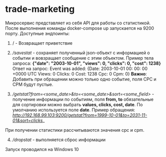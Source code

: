 # trade-marketing

Микросервис представляет из себя API для работы со статистикой. 
После выполнения команды docker-compose up запускается на 9200 порту.
Доступные эндпоинты:

1) / - Возвращает приветствие 

2) _/savestat_ - сохраняет полученный json-объект с информацией о событии и вовзращает сообщение с этим объектом.
  Пример тела запроса:
  **{"date": "2003-10-01",
     "views": 0, 
     "clicks": 0, 
     "cost": 1238}**
  Ответ на запрос: Event was added: {Date: 2003-10-01 00: 00: 00 +0000 UTC Views: 0 Clicks: 0 Cost: 1238 Cpc: 0 Cpm: 0}
  __Важно__: Добавить при обращении можно только одно событие, поля CPC и CPM будут пустые.

3) _/getstat?from=<some_date>&to=<some_date>&sort=<some_field>_ - получение информации по событиям, поля **from,  to** обязательные
для сортировки можно выбрать **values, clicks, cost, date**. По умолчанию используется поле **date**. Пример обращения:
_http://192.168.99.103:9200/getstat?from=1999-10-01&to=2031-11-01&sort=clicks__

  При получении статистики рассчитываются значения cpc и cpm.

4) _/dropstat_ - выполняется сброс информации

Запуск проводился на Windows 10
